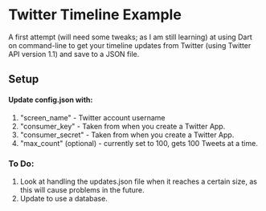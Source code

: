 Twitter Timeline Example
========================

A first attempt (will need some tweaks; as I am still learning) at using Dart on command-line to get your timeline updates from Twitter (using Twitter API version 1.1) and save to a JSON file. 

## Setup
#### Update config.json with:
1. "screen_name" - Twitter account username
2. "consumer_key" - Taken from when you create a Twitter App.
3. "consumer_secret" - Taken from when you create a Twitter App. 
4. "max_count" (optional) - currently set to 100, gets 100 Tweets at a time.  

### To Do:
1. Look at handling the updates.json file when it reaches a certain size, as this will cause problems in the future.
2. Update to use a database.